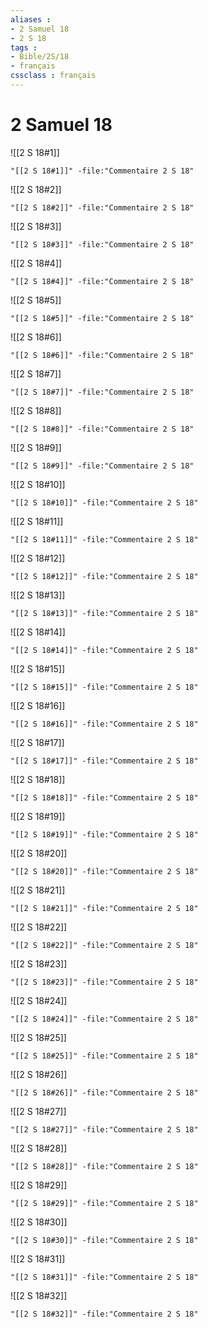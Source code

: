 ```yaml
---
aliases : 
- 2 Samuel 18
- 2 S 18
tags : 
- Bible/2S/18
- français
cssclass : français
---
```


# 2 Samuel 18

![[2 S 18#1]]

```query
"[[2 S 18#1]]" -file:"Commentaire 2 S 18"
```

![[2 S 18#2]]

```query
"[[2 S 18#2]]" -file:"Commentaire 2 S 18"
```

![[2 S 18#3]]

```query
"[[2 S 18#3]]" -file:"Commentaire 2 S 18"
```

![[2 S 18#4]]

```query
"[[2 S 18#4]]" -file:"Commentaire 2 S 18"
```

![[2 S 18#5]]

```query
"[[2 S 18#5]]" -file:"Commentaire 2 S 18"
```

![[2 S 18#6]]

```query
"[[2 S 18#6]]" -file:"Commentaire 2 S 18"
```

![[2 S 18#7]]

```query
"[[2 S 18#7]]" -file:"Commentaire 2 S 18"
```

![[2 S 18#8]]

```query
"[[2 S 18#8]]" -file:"Commentaire 2 S 18"
```

![[2 S 18#9]]

```query
"[[2 S 18#9]]" -file:"Commentaire 2 S 18"
```

![[2 S 18#10]]

```query
"[[2 S 18#10]]" -file:"Commentaire 2 S 18"
```

![[2 S 18#11]]

```query
"[[2 S 18#11]]" -file:"Commentaire 2 S 18"
```

![[2 S 18#12]]

```query
"[[2 S 18#12]]" -file:"Commentaire 2 S 18"
```

![[2 S 18#13]]

```query
"[[2 S 18#13]]" -file:"Commentaire 2 S 18"
```

![[2 S 18#14]]

```query
"[[2 S 18#14]]" -file:"Commentaire 2 S 18"
```

![[2 S 18#15]]

```query
"[[2 S 18#15]]" -file:"Commentaire 2 S 18"
```

![[2 S 18#16]]

```query
"[[2 S 18#16]]" -file:"Commentaire 2 S 18"
```

![[2 S 18#17]]

```query
"[[2 S 18#17]]" -file:"Commentaire 2 S 18"
```

![[2 S 18#18]]

```query
"[[2 S 18#18]]" -file:"Commentaire 2 S 18"
```

![[2 S 18#19]]

```query
"[[2 S 18#19]]" -file:"Commentaire 2 S 18"
```

![[2 S 18#20]]

```query
"[[2 S 18#20]]" -file:"Commentaire 2 S 18"
```

![[2 S 18#21]]

```query
"[[2 S 18#21]]" -file:"Commentaire 2 S 18"
```

![[2 S 18#22]]

```query
"[[2 S 18#22]]" -file:"Commentaire 2 S 18"
```

![[2 S 18#23]]

```query
"[[2 S 18#23]]" -file:"Commentaire 2 S 18"
```

![[2 S 18#24]]

```query
"[[2 S 18#24]]" -file:"Commentaire 2 S 18"
```

![[2 S 18#25]]

```query
"[[2 S 18#25]]" -file:"Commentaire 2 S 18"
```

![[2 S 18#26]]

```query
"[[2 S 18#26]]" -file:"Commentaire 2 S 18"
```

![[2 S 18#27]]

```query
"[[2 S 18#27]]" -file:"Commentaire 2 S 18"
```

![[2 S 18#28]]

```query
"[[2 S 18#28]]" -file:"Commentaire 2 S 18"
```

![[2 S 18#29]]

```query
"[[2 S 18#29]]" -file:"Commentaire 2 S 18"
```

![[2 S 18#30]]

```query
"[[2 S 18#30]]" -file:"Commentaire 2 S 18"
```

![[2 S 18#31]]

```query
"[[2 S 18#31]]" -file:"Commentaire 2 S 18"
```

![[2 S 18#32]]

```query
"[[2 S 18#32]]" -file:"Commentaire 2 S 18"
```

